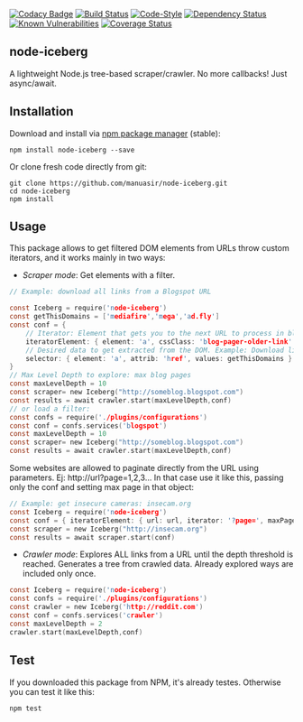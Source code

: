 
[![Codacy Badge](https://api.codacy.com/project/badge/Grade/ac81eec87f874af4a205ce76fdab981c)](https://www.codacy.com/app/manuasir/node-iceberg?utm_source=github.com&utm_medium=referral&utm_content=manuasir/node-iceberg&utm_campaign=badger)
[![Build Status](https://travis-ci.org/manuasir/node-iceberg.svg?branch=master)](https://travis-ci.org/manuasir/node-iceberg)
[![Code-Style](https://img.shields.io/badge/code_style-standard-brightgreen.svg)](https://standardjs.com/)
[![Dependency Status](https://gemnasium.com/badges/github.com/manuasir/node-iceberg.svg)](https://gemnasium.com/github.com/manuasir/node-iceberg)
[![Known Vulnerabilities](https://snyk.io/test/github/manuasir/node-iceberg/badge.svg)](https://snyk.io/test/github/manuasir/node-iceberg)
[![Coverage Status](https://coveralls.io/repos/github/manuasir/node-iceberg/badge.svg?branch=master)](https://coveralls.io/github/manuasir/node-iceberg?branch=master)

## node-iceberg
A lightweight Node.js tree-based scraper/crawler. No more callbacks! Just async/await.

## Installation

Download and install via [npm package manager](https://www.npmjs.com/package/node-iceberg) (stable):

```
npm install node-iceberg --save
```

Or clone fresh code directly from git:

```
git clone https://github.com/manuasir/node-iceberg.git
cd node-iceberg
npm install
```

## Usage

This package allows to get filtered DOM elements from URLs throw custom iterators, and it works mainly in two ways:

- *Scraper mode*:  Get elements with a filter.

```c
// Example: download all links from a Blogspot URL

const Iceberg = require('node-iceberg')
const getThisDomains = ['mediafire','mega','ad.fly']
const conf = {
	// Iterator: Element that gets you to the next URL to process in blogspot
	iteratorElement: { element: 'a', cssClass: 'blog-pager-older-link' },
	// Desired data to get extracted from the DOM. Example: Download links
	selector: { element: 'a', attrib: 'href', values: getThisDomains }
}
// Max Level Depth to explore: max blog pages
const maxLevelDepth = 10
const scraper= new Iceberg("http://someblog.blogspot.com")
const results = await crawler.start(maxLevelDepth,conf)
// or load a filter:
const confs = require('./plugins/configurations')
const conf = confs.services('blogspot')
const maxLevelDepth = 10
const scraper= new Iceberg("http://someblog.blogspot.com")
const results = await crawler.start(maxLevelDepth,conf)
```
Some websites are allowed to paginate directly from the URL using parameters. Ej: http://url?page=1,2,3...
In that case use it like this, passing only the conf and setting max page in that object:

```c
// Example: get insecure cameras: insecam.org
const Iceberg = require('node-iceberg')
const conf = { iteratorElement: { url: url, iterator: '?page=', maxPage: 5 }, selector: { element: 'img', attrib: 'src' } }
const scraper = new Iceberg("http://insecam.org")
const results = await scraper.start(conf)
```


- *Crawler mode*:  Explores ALL links from a URL until the depth threshold is reached. Generates a tree from crawled data. Already explored ways are included only once.

```c
const Iceberg = require('node-iceberg')
const confs = require('./plugins/configurations')
const crawler = new Iceberg('http://reddit.com')
const conf = confs.services('crawler')
const maxLevelDepth = 2
crawler.start(maxLevelDepth,conf)
```
## Test
If you downloaded this package from NPM, it's already testes.
Otherwise you can test it like this:


```c
npm test
```
